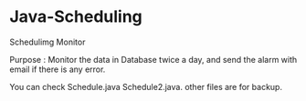 # Java-Scheduling
Schedulimg Monitor

Purpose : Monitor the data in Database twice a day, and send the alarm with email if there is any error. 

You can check
Schedule.java
Schedule2.java.
other files are for backup.
